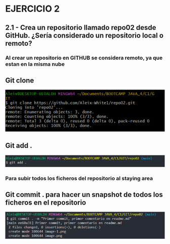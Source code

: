# EJERCICIO 2

## **2.1 - Crea un repositorio llamado repo02 desde GitHub. ¿Sería considerado un repositorio local o remoto?**
### Al crear un repositorio en GITHUB se considera remoto, ya que estan en la misma nube

## Git clone
![Alt text](/img/image.png)

## Git add .
![](image-1.png)
### Para subir todos los ficheros del repositorio al staying area

## Git commit . para hacer un snapshot de todos los ficheros en el repositorio
![](image-2.png)